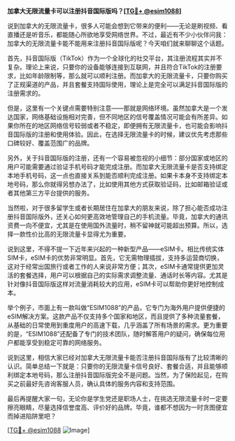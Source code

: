 **加拿大无限流量卡可以注册抖音国际版吗？[[TG💪+ @esim1088](https://t.me/s/esim1088)]**

说到加拿大的无限流量卡，很多人可能会想到它带来的便利——无论是刷视频、看直播还是听音乐，都能随心所欲地享受网络世界。不过，最近有不少小伙伴问我：加拿大的无限流量卡能不能用来注册抖音国际版呢？今天咱们就来聊聊这个话题。

首先，抖音国际版（TikTok）作为一个全球化的社交平台，其注册流程其实并不复杂。理论上来说，只要你的设备能够连接到互联网，并且符合TikTok的注册要求，比如年龄限制等，那么就可以顺利注册。而加拿大的无限流量卡，只要你购买了正规渠道的产品，并且套餐支持国际使用，理论上是完全可以满足抖音国际版的注册需求的。

但是，这里有一个关键点需要特别注意——那就是网络环境。虽然加拿大是一个发达国家，网络基础设施相对完善，但不同地区的信号覆盖情况可能会有所差异。如果你所在的地区网络信号较弱或者不稳定，即便拥有无限流量卡，也可能会影响抖音国际版的注册和使用体验。因此，在选择无限流量卡的时候，建议优先考虑那些口碑较好、覆盖范围广的品牌。

另外，关于抖音国际版的注册，还有一个容易被忽视的小细节：部分国家或地区的用户可能需要通过验证手机号码才能完成注册。而加拿大无限流量卡是否支持绑定本地手机号码，这一点也直接关系到能否顺利完成注册。如果卡本身不支持绑定本地号码，那么你就得另想办法了，比如使用其他方式获取验证码，比如邮箱验证或者其他第三方平台提供的服务。

当然啦，对于很多留学生或者长期居住在加拿大的朋友来说，除了担心能否成功注册抖音国际版外，还关心如何更高效地管理自己的手机流量。毕竟，加拿大的通讯资费一向不便宜，尤其是在使用国外流量时，稍不留神就可能超出预算。所以，选择一款性价比高的无限流量卡显得尤为重要。

说到这里，不得不提一下近年来兴起的一种新型产品——eSIM卡。相比传统实体SIM卡，eSIM卡的优势非常明显。首先，它无需物理插拔，支持多运营商切换，这对于经常出国旅行或者工作的人来说非常方便；其次，eSIM卡通常提供更加灵活的套餐选择，用户可以根据自己的实际需求调整流量、通话时长等内容。尤其是针对像抖音国际版这样对流量消耗较大的应用，eSIM卡可以帮助你更好地控制成本。

举个例子，市面上有一款叫做“ESIM1088”的产品，它专门为海外用户提供便捷的eSIM解决方案。这款产品不仅支持多个国家和地区，而且提供了多种流量套餐，从基础的日常使用到重度用户的高速下载，几乎涵盖了所有场景的需求。更为重要的是，“ESIM1088”还配备了专门的技术团队，随时解答用户的疑问，确保每位用户都能享受到稳定可靠的网络服务。

说到这里，相信大家已经对加拿大无限流量卡能否注册抖音国际版有了比较清晰的认识。简单总结一下就是：只要你的无限流量卡信号良好、套餐合适，并且能够顺利绑定本地号码，那么注册抖音国际版完全不是问题。当然，为了保险起见，在购买之前最好先咨询客服人员，确认具体的服务内容和支持范围。

最后再提醒大家一句，无论你是学生党还是职场人士，在挑选无限流量卡时一定要擦亮眼睛，尽量选择信誉度高、评价好的品牌。毕竟，谁都不想因为一时贪图便宜而掉进陷阱里吧？

[[TG💪+ @esim1088](https://t.me/s/esim1088) ![Image](https://i.postimg.cc/4NQfJmqS/Snipaste-2025-05-13-00-14-12.png)]